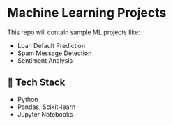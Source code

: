 # Machine Learning Projects

This repo will contain sample ML projects like:
- Loan Default Prediction
- Spam Message Detection
- Sentiment Analysis

## 🧠 Tech Stack
- Python
- Pandas, Scikit-learn
- Jupyter Notebooks
